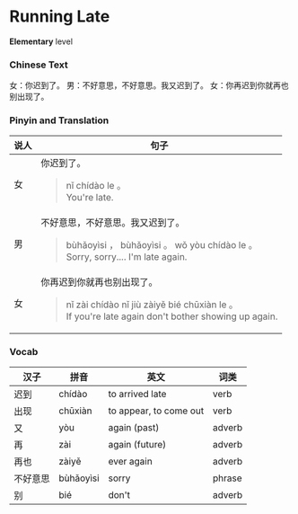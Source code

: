 # Running Late
**Elementary** level
### Chinese Text
女：你迟到了。
男：不好意思，不好意思。我又迟到了。
女：你再迟到你就再也别出现了。

### Pinyin and Translation
|说人|句子|
|----|----|
|女|你迟到了。<blockquote>nǐ chídào le 。<br />You're late.</blockquote>|
|男|不好意思，不好意思。我又迟到了。<blockquote>bùhǎoyìsi ， bùhǎoyìsi 。 wǒ yòu chídào le 。<br />Sorry, sorry.... I'm late again.</blockquote>|
|女|你再迟到你就再也别出现了。<blockquote>nǐ zài chídào nǐ jiù zàiyě bié chūxiàn le 。<br />If you're late again don't bother showing up again.</blockquote>|
### Vocab
|汉子|拼音|英文|词类|
|----|----|----|----|
|迟到|chídào|to arrived late|verb|
|出现|chūxiàn|to appear, to come out|verb|
|又|yòu|again (past)|adverb|
|再|zài|again (future)|adverb|
|再也|zàiyě|ever again|adverb|
|不好意思|bùhǎoyìsi|sorry|phrase|
|别|bié|don't|adverb|